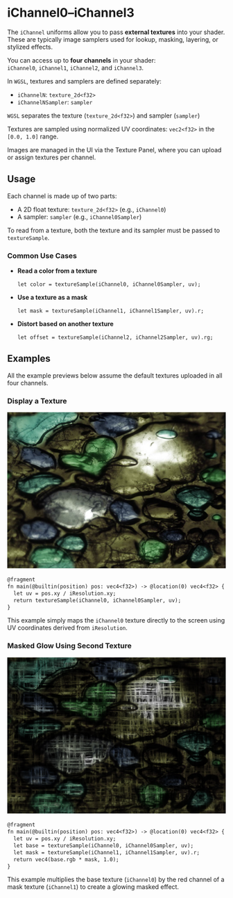 # iChannel0–iChannel3

The `iChannel` uniforms allow you to pass **external textures** into your shader. These are typically image samplers used for lookup, masking, layering, or stylized effects.

You can access up to **four channels** in your shader:  
`iChannel0`, `iChannel1`, `iChannel2`, and `iChannel3`.

In `WGSL`, textures and samplers are defined separately:
- `iChannelN`: `texture_2d<f32>`
- `iChannelNSampler`: `sampler`

`WGSL` separates the texture (`texture_2d<f32>`) and sampler (`sampler`)

Textures are sampled using normalized UV coordinates: `vec2<f32>` in the `[0.0, 1.0]` range.

Images are managed in the UI via the Texture Panel, where you can upload or assign textures per channel.

## Usage

Each channel is made up of two parts:
  - A 2D float texture: `texture_2d<f32>` (e.g., `iChannel0`)
  - A sampler: `sampler` (e.g., `iChannel0Sampler`)

To read from a texture, both the texture and its sampler must be passed to `textureSample`.

### Common Use Cases

- **Read a color from a texture**
  ```wgsl
  let color = textureSample(iChannel0, iChannel0Sampler, uv);
- **Use a texture as a mask**
  ```wgsl
  let mask = textureSample(iChannel1, iChannel1Sampler, uv).r;
  ```
- **Distort based on another texture**
  ```wgsl
  let offset = textureSample(iChannel2, iChannel2Sampler, uv).rg;
  ```

## Examples
All the example previews below assume the default textures uploaded in all four channels. 
### Display a Texture
![Display Texture](/images/ichannel-display.png)
```wgsl
@fragment
fn main(@builtin(position) pos: vec4<f32>) -> @location(0) vec4<f32> {
  let uv = pos.xy / iResolution.xy;
  return textureSample(iChannel0, iChannel0Sampler, uv);
}
```
This example simply maps the `iChannel0` texture directly to the screen using UV coordinates derived from `iResolution`.

### Masked Glow Using Second Texture
![Rotating Hue](/images/ichannel-glowmask.png)
```wgsl
@fragment
fn main(@builtin(position) pos: vec4<f32>) -> @location(0) vec4<f32> {
  let uv = pos.xy / iResolution.xy;
  let base = textureSample(iChannel0, iChannel0Sampler, uv);
  let mask = textureSample(iChannel1, iChannel1Sampler, uv).r;
  return vec4(base.rgb * mask, 1.0);
}
```
This example multiplies the base texture (`iChannel0`) by the red channel of a mask texture (`iChannel1`) to create a glowing masked effect.
